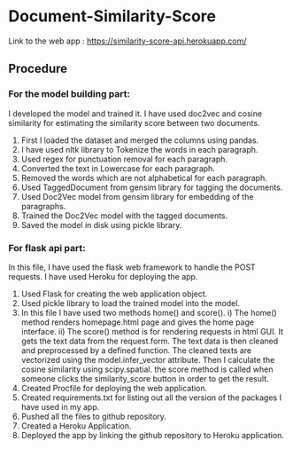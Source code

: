 # Document-Similarity-Score

Link to the web app : https://similarity-score-api.herokuapp.com/

## Procedure
### For the model building part: 
I developed the model and trained it. I have used doc2vec and cosine similarity
for estimating the similarity score between two documents.
1. First I loaded the dataset and merged the columns using pandas.
2. I have used nltk library to Tokenize the words in each paragraph. 
3. Used regex for punctuation removal for each paragraph.
4. Converted the text in Lowercase for each paragraph. 
5. Removed the words which are not alphabetical for each paragraph. 
6. Used TaggedDocument from gensim library for tagging the documents. 
7. Used Doc2Vec model from gensim library for embedding of the paragraphs. 
8. Trained the Doc2Vec model with the tagged documents. 
9. Saved the model in disk using pickle library. 

### For flask api part: 
In this file, I have used the flask web framework to handle the POST requests. 
I have used Heroku for deploying the app. 
1. Used Flask for creating the web application object. 
2. Used pickle library to load the trained model into the model. 
3. In this file I have used two methods home() and score().
    i) The home() method renders homepage.html page and gives the home page interface. 
    ii) The score() method is for rendering requests in html GUI. It gets the text
    data from the request.form. The text data is then cleaned and preprocessed
    by a defined function. The cleaned texts are vectorized using the model.infer_vector
    attribute. Then I calculate the cosine similarity using scipy.spatial. 
    the score method is called when someone clicks the similarity_score button in order
    to get the result. 
4. Created Procfile for deploying the web application. 
5. Created requirements.txt for listing out all the version of the packages I have 
    used in my app. 
6. Pushed all the files to github repository. 
7. Created a Heroku Application. 
7. Deployed the app by linking the github repository to Heroku application. 
